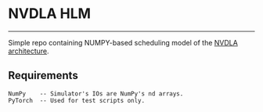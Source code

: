 # NVDLA HLM
---

Simple repo containing NUMPY-based scheduling model of the [NVDLA architecture](https://nvdla.org/).

## Requirements

    NumPy    -- Simulator's IOs are NumPy's nd arrays.
    PyTorch  -- Used for test scripts only.